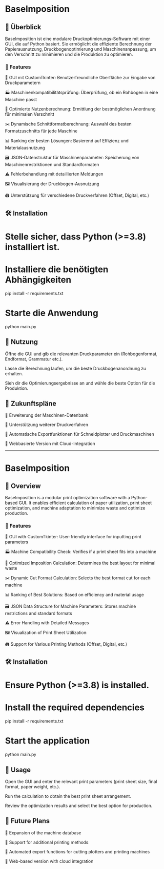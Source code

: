 # BaseImposition



## 📌 Überblick

BaseImposition ist eine modulare Druckoptimierungs-Software mit einer GUI, die auf Python basiert. Sie ermöglicht die effiziente Berechnung der Papierausnutzung, Druckbogenoptimierung und Maschinenanpassung, um den Verschnitt zu minimieren und die Produktion zu optimieren.

### 🚀 Features

🎨 GUI mit CustomTkinter: Benutzerfreundliche Oberfläche zur Eingabe von Druckparametern

🏭 Maschinenkompatibilitätsprüfung: Überprüfung, ob ein Rohbogen in eine Maschine passt

📐 Optimierte Nutzenberechnung: Ermittlung der bestmöglichen Anordnung für minimalen Verschnitt

✂️ Dynamische Schnittformatberechnung: Auswahl des besten Formatzuschnitts für jede Maschine

📊 Ranking der besten Lösungen: Basierend auf Effizienz und Materialausnutzung

🗃️ JSON-Datenstruktur für Maschinenparameter: Speicherung von Maschinenrestriktionen und Standardformaten

⚠️ Fehlerbehandlung mit detaillierten Meldungen

🖼️ Visualisierung der Druckbogen-Ausnutzung

🖨️ Unterstützung für verschiedene Druckverfahren (Offset, Digital, etc.)

## 🛠 Installation

# Stelle sicher, dass Python (>=3.8) installiert ist.
# Installiere die benötigten Abhängigkeiten
pip install -r requirements.txt

# Starte die Anwendung
python main.py

## 📖 Nutzung

Öffne die GUI und gib die relevanten Druckparameter ein (Rohbogenformat, Endformat, Grammatur etc.).

Lasse die Berechnung laufen, um die beste Druckbogenanordnung zu erhalten.

Sieh dir die Optimierungsergebnisse an und wähle die beste Option für die Produktion.

## 🔮 Zukunftspläne

📌 Erweiterung der Maschinen-Datenbank

📌 Unterstützung weiterer Druckverfahren

📌 Automatische Exportfunktionen für Schneidplotter und Druckmaschinen

📌 Webbasierte Version mit Cloud-Integration

--------

# BaseImposition



## 📌 Overview

BaseImposition is a modular print optimization software with a Python-based GUI. It enables efficient calculation of paper utilization, print sheet optimization, and machine adaptation to minimize waste and optimize production.

### 🚀 Features

🎨 GUI with CustomTkinter: User-friendly interface for inputting print parameters

🏭 Machine Compatibility Check: Verifies if a print sheet fits into a machine

📐 Optimized Imposition Calculation: Determines the best layout for minimal waste

✂️ Dynamic Cut Format Calculation: Selects the best format cut for each machine

📊 Ranking of Best Solutions: Based on efficiency and material usage

🗃️ JSON Data Structure for Machine Parameters: Stores machine restrictions and standard formats

⚠️ Error Handling with Detailed Messages

🖼️ Visualization of Print Sheet Utilization

🖨️ Support for Various Printing Methods (Offset, Digital, etc.)

## 🛠 Installation

# Ensure Python (>=3.8) is installed.
# Install the required dependencies
pip install -r requirements.txt

# Start the application
python main.py

## 📖 Usage

Open the GUI and enter the relevant print parameters (print sheet size, final format, paper weight, etc.).

Run the calculation to obtain the best print sheet arrangement.

Review the optimization results and select the best option for production.

## 🔮 Future Plans

📌 Expansion of the machine database

📌 Support for additional printing methods

📌 Automated export functions for cutting plotters and printing machines

📌 Web-based version with cloud integration

